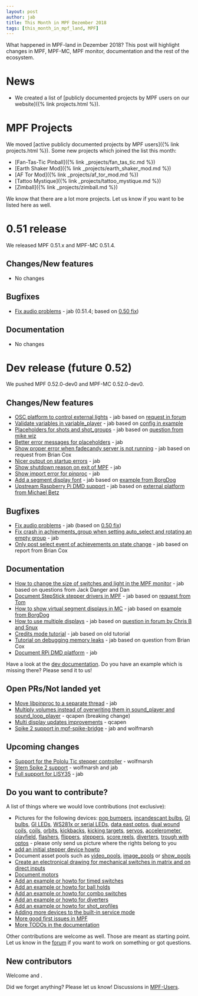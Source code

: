 ```yaml
---
layout: post
author: jab
title: This Month in MPF Dezember 2018
tags: [this_month_in_mpf_land, MPF]
---
```

What happened in MPF-land in Dezember 2018?
This post will highlight changes in MPF, MPF-MC, MPF monitor, documentation
and the rest of the ecosystem.

# News

* We created a list of [publicly documented projects by MPF users on our website]({% link projects.html %}).

# MPF Projects

We moved [active publicly documented projects by MPF users]({% link projects.html %}).
Some new projects which joined the list this month:

* [Fan-Tas-Tic Pinball]({% link _projects/fan_tas_tic.md %})
* [Earth Shaker Mod]({% link _projects/earth_shaker_mod.md %})
* [AF Tor Mod]({% link _projects/af_tor_mod.md %})
* [Tattoo Mystique]({% link _projects/tattoo_mystique.md %})
* [Zimball]({% link _projects/zimball.md %})

We know that there are a lot more projects. Let us know if you want to be listed here as well.

# 0.51 release

We released MPF 0.51.x and MPF-MC 0.51.4.

## Changes/New features

* No changes

## Bugfixes

* [Fix audio problems](https://github.com/missionpinball/mpf-mc/commit/7751cef626cae7fe0eeba2c4138f7ab6bb7d8982) - jab (0.51.4; based on [0.50 fix](https://github.com/missionpinball/mpf-mc/commit/e9d7f3aac92489ba8f987807aad5584938d77891#diff-b1084838e78cf0dc54bddd5026e1f747))

## Documentation

* No changes

# Dev release (future 0.52)

We pushed MPF 0.52.0-dev0 and MPF-MC 0.52.0-dev0.

## Changes/New features

* [OSC platform to control external lights](https://github.com/missionpinball/mpf/pull/1260) - jab based on [request in forum](https://groups.google.com/forum/#!topic/mpf-users/8JZbb_X__Rc)
* [Validate variables in variable_player](https://github.com/missionpinball/mpf/pull/1261) - jab based on [config in example](https://groups.google.com/forum/#!topic/mpf-users/v4b75FEQU70)
* [Placeholders for shots and shot_groups](https://github.com/missionpinball/mpf/pull/1262) - jab based on [question from mike wiz](https://groups.google.com/forum/#!topic/mpf-users/_EBF2tkfabI)
* [Better error messages for placeholders](https://github.com/missionpinball/mpf/commit/418b210e0e2bf847dcd66dbec5950d277828080c) - jab
* [Show proper error when fadecandy server is not running](https://github.com/missionpinball/mpf/pull/1263) - jab based on request from Brian Cox
* [Nicer output on startup errors](https://github.com/missionpinball/mpf/commit/55f449407d832e0bfa6f3403c19a3572ea621ee2) - jab
* [Show shutdown reason on exit of MPF](https://github.com/missionpinball/mpf/pull/1265) - jab
* [Show import error for pinproc](https://github.com/missionpinball/mpf/pull/1267) - jab
* [Add a segment display font](https://github.com/missionpinball/mpf-mc/commit/0dadad10eeaf01188e92016c90006ebb8b5b5933) - jab based on [example from BorgDog](https://groups.google.com/forum/#!topic/mpf-users/1wzjCo5pL0U)
* [Upstream Raspberry Pi DMD support](https://github.com/missionpinball/mpf/pull/1269) - jab based on [external platform from Michael Betz](https://github.com/yetifrisstlama/Fan-Tas-Tic-platform)

## Bugfixes

* [Fix audio problems](https://github.com/missionpinball/mpf-mc/commit/7751cef626cae7fe0eeba2c4138f7ab6bb7d8982) - jab (based on [0.50 fix](https://github.com/missionpinball/mpf-mc/commit/e9d7f3aac92489ba8f987807aad5584938d77891#diff-b1084838e78cf0dc54bddd5026e1f747))
* [Fix crash in achievments_group when setting auto_select and rotating an empty group](https://github.com/missionpinball/mpf/pull/1266/commits/4b366654b9975a7d00bad5ca028f863868ef47af) - jab
* [Only post select event of achievements on state change](https://github.com/missionpinball/mpf/pull/1266) - jab based on report from Brian Cox

## Documentation

* [How to change the size of switches and light in the MPF monitor](https://github.com/missionpinball/mpf-docs/commit/78bcd64254da3710423d5791ce6a067857c9c348) - jab based on questions from Jack Danger and Dan
* [Document StepStick stepper drivers in MPF](https://github.com/missionpinball/mpf-docs/commit/5f6b117f9e0cdae26514dc0e4d5846b83277a9e8) - jab based on [request from Tom](https://groups.google.com/forum/#!topic/mpf-users/ZgssCKBzvnA)
* [How to show virtual segment displays in MC](https://github.com/missionpinball/mpf-docs/commit/bda3bb1c11dbe3ea63c5d151299ab81f6c9ea7be) - jab based on [example from BorgDog](https://groups.google.com/forum/#!topic/mpf-users/1wzjCo5pL0U)
* [How to use multiple displays](https://github.com/missionpinball/mpf-docs/commit/a608639b21ff9cd62692fc12c7b05b8dc1ff5ee5) - jab based on [question in forum by Chris B and Snux](https://groups.google.com/forum/#!topic/mpf-users/2kjoLF_q9KA)
* [Credits mode tutorial](https://github.com/missionpinball/mpf-docs/commit/2df9021bd09fae9b6023ff9113c344ced45f5a22) - jab based on old tutorial
* [Tutorial on debugging memory leaks](https://github.com/missionpinball/mpf-docs/commit/e49caefff47f8b1af3642f946c1cc4d4c43f3a74) - jab based on question from Brian Cox
* [Document RPi DMD platform](https://github.com/missionpinball/mpf-docs/commit/d075be91f5592ead66469227186b0495b32d975d) - jab

Have a look at the [dev documentation](http://docs.missionpinball.org/en/dev/).
Do you have an example which is missing there? Please send it to us!

## Open PRs/Not landed yet

* [Move libpinproc to a separate thread](https://github.com/missionpinball/mpf/pull/1195) - jab
* [Multiply volumes instead of overwriting them in sound_player and sound_loop_player](https://github.com/missionpinball/mpf-mc/pull/333) - qcapen (breaking change)
* [Multi display updates improvements](https://github.com/missionpinball/mpf-mc/pull/323) - qcapen
* [Spike 2 support in mpf-spike-bridge](https://github.com/missionpinball/mpf-spike-bridge/pull/1) - jab and wolfmarsh

## Upcoming changes

* [Support for the Pololu Tic stepper controller](https://github.com/missionpinball/mpf/issues/1217) - wolfmarsh
* [Stern Spike 2 support](https://github.com/missionpinball/mpf/issues/1246) - wolfmarsh and jab
* [Full support for LISY35](https://github.com/missionpinball/mpf/issues/1218) - jab

## Do you want to contribute?

A list of things where we would love contributions (not exclusive):

* Pictures for the following devices: [pop bumpers](http://docs.missionpinball.org/en/dev/mechs/pop_bumpers/index.html),
  [incandescant bulbs](http://docs.missionpinball.org/en/dev/mechs/lights/matrix_lights.html),
  [GI bulbs](http://docs.missionpinball.org/en/dev/mechs/lights/gis.html),
  [GI LEDs](http://docs.missionpinball.org/en/dev/mechs/lights/gis.html),
  [WS281x or serial LEDs](http://docs.missionpinball.org/en/dev/mechs/lights/leds.html),
  [data east optos](docs.missionpinball.org/en/dev/mechs/switches/optos.html),
  [dual wound coils](http://docs.missionpinball.org/en/dev/mechs/coils/dual_wound_coils.html),
  [coils](http://docs.missionpinball.org/en/dev/mechs/coils/index.html),
  [orbits](http://docs.missionpinball.org/en/dev/mechs/loops/index.html),
  [kickbacks](http://docs.missionpinball.org/en/dev/mechs/kickbacks/index.html),
  [kicking targets](http://docs.missionpinball.org/en/dev/mechs/targets/kicking_targets/index.html),
  [servos](http://docs.missionpinball.org/en/dev/mechs/servos/index.html),
  [accelerometer](http://docs.missionpinball.org/en/dev/mechs/accelerometers/index.html),
  [playfield](http://docs.missionpinball.org/en/dev/mechs/playfields/index.html),
  [flashers](http://docs.missionpinball.org/en/dev/mechs/lights/flashers.html),
  [flippers](http://docs.missionpinball.org/en/dev/mechs/flippers/index.html),
  [steppers](http://docs.missionpinball.org/en/dev/mechs/steppers/index.html),
  [score reels](http://docs.missionpinball.org/en/dev/mechs/score_reels/index.html),
  [diverters](http://docs.missionpinball.org/en/dev/mechs/diverters/index.html),
  [trough with optos](http://docs.missionpinball.org/en/dev/mechs/troughs/index.html) - please only send us picture where the rights belong to you
* [add an initial stepper device howto](http://docs.missionpinball.org/en/dev/mechs/steppers/index.html)
* Document asset pools such as [video_pools](http://docs.missionpinball.org/en/dev/config/video_pools.html), [image_pools](http://docs.missionpinball.org/en/dev/config/image_pools.html) or [show_pools](http://docs.missionpinball.org/en/dev/config/show_pools.html)
* [Create an electronical drawing for mechanical switches in matrix and on direct inputs](http://docs.missionpinball.org/en/dev/mechs/switches/mechanical_switches.html)
* [Document motors](http://docs.missionpinball.org/en/dev/mechs/motors/index.html)
* [Add an example or howto for timed switches](http://docs.missionpinball.org/en/dev/game_logic/timed_switches/index.html)
* [Add an example or howto for ball holds](http://docs.missionpinball.org/en/dev/game_logic/ball_holds/index.html)
* [Add an example or howto for combo switches](http://docs.missionpinball.org/en/dev/game_logic/combo_switches/index.html)
* [Add an example or howto for diverters](http://docs.missionpinball.org/en/dev/mechs/diverters/index.html)
* [Add an example or howto for shot_profiles](http://docs.missionpinball.org/en/dev/game_logic/shots/shot_profiles.html)
* [Adding more devices to the built-in service mode](https://github.com/missionpinball/mpf/issues/693)
* [More good first issues in MPF](https://github.com/missionpinball/mpf/issues?q=is%3Aissue+is%3Aopen+label%3A%22good+first+issue%22)
* [More TODOs in the documentation](http://docs.missionpinball.org/en/dev/search.html?q=help_us_to_write_it&check_keywords=yes&area=default)

Other contributions are welcome as well.
Those are meant as starting point.
Let us know in the [forum](https://groups.google.com/forum/#!forum/mpf-users)
if you want to work on something or got questions.

## New contributors

Welcome  and .

Did we forget anything? Please let us know!
Discussions in [MPF-Users](https://groups.google.com/forum/#!forum/mpf-users).
